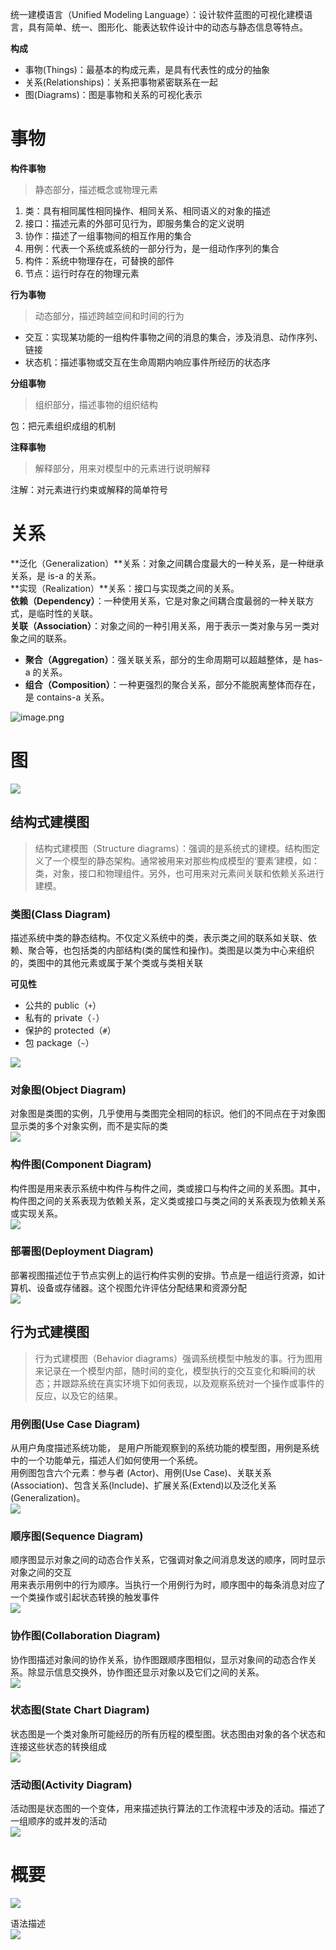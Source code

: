 
统一建模语言（Unified Modeling Language）：设计软件蓝图的可视化建模语言，具有简单、统一、图形化、能表达软件设计中的动态与静态信息等特点。

**构成**

- 事物(Things)：最基本的构成元素，是具有代表性的成分的抽象
- 关系(Relationships)：关系把事物紧密联系在一起
- 图(Diagrams)：图是事物和关系的可视化表示


# 事物
**构件事物**
> 静态部分，描述概念或物理元素

1. 类：具有相同属性相同操作、相同关系、相同语义的对象的描述
2. 接口：描述元素的外部可见行为，即服务集合的定义说明
3. 协作：描述了一组事物间的相互作用的集合
4. 用例：代表一个系统或系统的一部分行为，是一组动作序列的集合
5. 构件：系统中物理存在，可替换的部件
6. 节点：运行时存在的物理元素

**行为事物**
> 动态部分，描述跨越空间和时间的行为

- 交互：实现某功能的一组构件事物之间的消息的集合，涉及消息、动作序列、链接
- 状态机：描述事物或交互在生命周期内响应事件所经历的状态序

**分组事物**
> 组织部分，描述事物的组织结构

包：把元素组织成组的机制

**注释事物**
> 解释部分，用来对模型中的元素进行说明解释

注解：对元素进行约束或解释的简单符号



# 关系
**泛化（Generalization）**关系：对象之间耦合度最大的一种关系，是一种继承关系，是 is-a 的关系。  <br />  **实现（Realization）**关系：接口与实现类之间的关系。  <br />  **依赖（Dependency）**：一种使用关系，它是对象之间耦合度最弱的一种关联方式，是临时性的关联。  <br />  **关联（Association）**：对象之间的一种引用关系，用于表示一类对象与另一类对象之间的联系。

- **聚合（Aggregation）**：强关联关系，部分的生命周期可以超越整体，是 has-a 的关系。
- **组合（Composition）**：一种更强烈的聚合关系，部分不能脱离整体而存在，是 contains-a 关系。

![image.png](./assets/1649076648438-55b4200e-8753-41bb-8313-7a1ac3fdb7c5.png)



# 图

![](https://raw.githubusercontent.com/dunwu/images/dev/cs/design/uml/uml-diagrams.png#crop=0&crop=0&crop=1&crop=1&from=url&id=a5AVA&originHeight=400&originWidth=800&originalType=binary&ratio=1&rotation=0&showTitle=false&status=done&style=none&title=)


## 结构式建模图
> 结构式建模图（Structure diagrams）：强调的是系统式的建模。结构图定义了一个模型的静态架构。通常被用来对那些构成模型的‘要素’建模，如：类，对象，接口和物理组件。另外，也可用来对元素间关联和依赖关系进行建模。



### 类图(Class Diagram)
描述系统中类的静态结构。不仅定义系统中的类，表示类之间的联系如关联、依赖、聚合等，也包括类的内部结构(类的属性和操作)。类图是以类为中心来组织的，类图中的其他元素或属于某个类或与类相关联

**可见性**

- 公共的 public（`+`）
- 私有的 private（`-`）
- 保护的 protected（`#`）
- 包 package（`~`）

![](./assets/1601538062596-f70853b9-e805-47e4-9c1b-8d40a0804e59.png)



### 对象图(Object Diagram)
对象图是类图的实例，几乎使用与类图完全相同的标识。他们的不同点在于对象图显示类的多个对象实例，而不是实际的类  <br />  ![](./assets/1649079525634-a8ed93a3-97b0-4d86-a614-940e0a794a82.jpeg)

### 构件图(Component Diagram)
构件图是用来表示系统中构件与构件之间，类或接口与构件之间的关系图。其中，构件图之间的关系表现为依赖关系，定义类或接口与类之间的关系表现为依赖关系或实现关系。  <br />  ![](./assets/1601538062587-c3bf3ec3-ffb2-4b0e-a5b6-f2dd927a6623.png)


### 部署图(Deployment Diagram)
部署视图描述位于节点实例上的运行构件实例的安排。节点是一组运行资源，如计算机、设备或存储器。这个视图允许评估分配结果和资源分配  <br />  ![](./assets/1601538062490-06910fa7-0e89-4aaf-aef9-6f6dd13357b7.png)


## 行为式建模图
> 行为式建模图（Behavior diagrams）强调系统模型中触发的事。行为图用来记录在一个模型内部，随时间的变化，模型执行的交互变化和瞬间的状态；并跟踪系统在真实环境下如何表现，以及观察系统对一个操作或事件的反应，以及它的结果。



### 用例图(Use Case Diagram)
从用户角度描述系统功能， 是用户所能观察到的系统功能的模型图，用例是系统中的一个功能单元，描述人们如何使用一个系统。  <br />  用例图包含六个元素：参与者 (Actor)、用例(Use Case)、关联关系(Association)、包含关系(Include)、扩展关系(Extend)以及泛化关系 (Generalization)。  <br />  ![](./assets/1601538062517-19f8c3eb-7615-4562-b295-1dbc0af57839.png)


### 顺序图(Sequence Diagram)
顺序图显示对象之间的动态合作关系，它强调对象之间消息发送的顺序，同时显示对象之间的交互  <br />  用来表示用例中的行为顺序。当执行一个用例行为时，顺序图中的每条消息对应了一个类操作或引起状态转换的触发事件  <br />  ![](./assets/1601538062462-49eca1ba-3967-46ab-97ae-c32c1041389c.png)


### 协作图(Collaboration Diagram)
协作图描述对象间的协作关系，协作图跟顺序图相似，显示对象间的动态合作关系。除显示信息交换外，协作图还显示对象以及它们之间的关系。  <br />  ![](./assets/1649080661462-7cac810e-c496-42cd-bb71-09f91bc61b7f.jpeg)



### 状态图(State Chart Diagram)
状态图是一个类对象所可能经历的所有历程的模型图。状态图由对象的各个状态和连接这些状态的转换组成  <br />  ![](./assets/1601538062551-61e70b38-a7f4-4286-aa00-87a4ea7fda1e.png)


### 活动图(Activity Diagram)
活动图是状态图的一个变体，用来描述执行算法的工作流程中涉及的活动。描述了一组顺序的或并发的活动  <br />  ![](./assets/1601538062628-342deb3c-327d-4f57-bceb-08e14d911cdb.png)



# 概要

![](./assets/1649080796840-7cc6c9f9-f3ea-48ed-80e7-6ff61652ff24.png)


语法描述  <br />  ![](./assets/1649080826883-c082bab9-6a97-4b8f-a0f9-56ac1ad454b4.jpeg)


